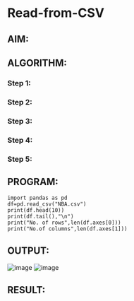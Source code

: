 # Read-from-CSV

## AIM:

## ALGORITHM:
### Step 1:
### Step 2:
### Step 3:
### Step 4:
### Step 5:

## PROGRAM:

```
import pandas as pd
df=pd.read_csv("NBA.csv")
print(df.head(10))
print(df.tail(),"\n")
print("No. of rows",len(df.axes[0]))
print("No.of columns",len(df.axes[1]))
```

## OUTPUT:
![image](https://github.com/Ravi-1105/Read-from-CSV/assets/139841688/74ca30a5-4d34-44bf-95b7-0fb0710c9989)
![image](https://github.com/Ravi-1105/Read-from-CSV/assets/139841688/69d7595a-c037-4163-8edd-e167a4537f50)

## RESULT:
